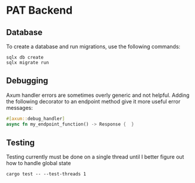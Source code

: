 # PAT Backend

## Database
To create a database and run migrations, use the following commands:
```shell
sqlx db create
sqlx migrate run
```

## Debugging
Axum handler errors are sometimes overly generic and not helpful.
Adding the following decorator to an endpoint method give it more useful
error messages:
```rust
#[axum::debug_handler]
async fn my_endpoint_function() -> Response {  }
```

## Testing
Testing currently must be done on a single thread until I better figure out how to handle global state
```shell
cargo test -- --test-threads 1
```
